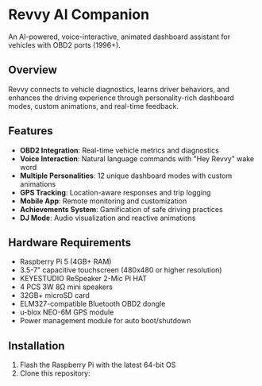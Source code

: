 # Revvy AI Companion

An AI-powered, voice-interactive, animated dashboard assistant for vehicles with OBD2 ports (1996+).

## Overview

Revvy connects to vehicle diagnostics, learns driver behaviors, and enhances the driving experience through personality-rich dashboard modes, custom animations, and real-time feedback.

## Features

- **OBD2 Integration**: Real-time vehicle metrics and diagnostics
- **Voice Interaction**: Natural language commands with "Hey Revvy" wake word
- **Multiple Personalities**: 12 unique dashboard modes with custom animations
- **GPS Tracking**: Location-aware responses and trip logging
- **Mobile App**: Remote monitoring and customization
- **Achievements System**: Gamification of safe driving practices
- **DJ Mode**: Audio visualization and reactive animations

## Hardware Requirements

- Raspberry Pi 5 (4GB+ RAM)
- 3.5-7" capacitive touchscreen (480x480 or higher resolution)
- KEYESTUDIO ReSpeaker 2-Mic Pi HAT 
- 4 PCS 3W 8Ω mini speakers
- 32GB+ microSD card
- ELM327-compatible Bluetooth OBD2 dongle
- u-blox NEO-6M GPS module
- Power management module for auto boot/shutdown

## Installation

1. Flash the Raspberry Pi with the latest 64-bit OS
2. Clone this repository: